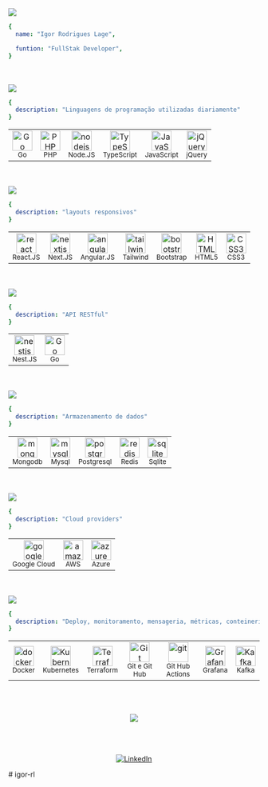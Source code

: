 <!-- badges https://github.com/Ileriayo/markdown-badges -->
<!-- icons https://devicon.dev/ -->
<!-- perfil_examples https://github.com/iuricode/readme-template/tree/main/perfil-->

<img src="https://img.shields.io/static/v1?label=Github&message=IRL&color=2d2d2d&style=for-the-badge&logo=GitHub">

```yml
{
  name: "Igor Rodrigues Lage",

  funtion: "FullStak Developer",
}
```
<br/>
<br/>
<img src="https://img.shields.io/static/v1?label=IRL&message=Dev%20Languages&color=2d2d2d&style=for-the-badge&logo=GitHub">

```yml
{
  description: "Linguagens de programação utilizadas diariamente"
}
```
<table align="center">
  <tr>
    <td align="center">
      <img src="https://cdn.jsdelivr.net/gh/devicons/devicon/icons/go/go-original-wordmark.svg" alt="Go" height="40">
      <br/>
      <small>Go</small>
    </td>
    <td align="center">
      <img src="https://cdn.jsdelivr.net/gh/devicons/devicon/icons/php/php-original.svg" alt="PHP" height="40">
      <br/>
      <small>PHP</small>
    </td>
    <td align="center">
      <img src="https://cdn.jsdelivr.net/gh/devicons/devicon/icons/nodejs/nodejs-original.svg" alt="nodejs" height="40">
      <br/>
      <small>Node.JS</small>
    </td>
    <td align="center">
      <img src="https://cdn.jsdelivr.net/gh/devicons/devicon/icons/typescript/typescript-original.svg" alt="TypeScript" height="40">
      <br/>
      <small>TypeScript</small>
    </td>
    <td align="center">
      <img src="https://cdn.jsdelivr.net/gh/devicons/devicon/icons/javascript/javascript-original.svg" alt="JavaScript" height="40">
      <br/>
      <small>JavaScript</small>
    </td>
    <td align="center">
      <img src="https://cdn.jsdelivr.net/gh/devicons/devicon/icons/jquery/jquery-original.svg" alt="jQuery" height="40">
      <br/>
      <small>jQuery</small>
    </td>
  </tr>
</table>


<br/>
<br/>
<img src="https://img.shields.io/static/v1?label=IRL&message=FRONT-END&color=2d2d2d&style=for-the-badge&logo=GitHub">

```yml
{
  description: "layouts responsivos"
}
```
<table align="center">
  <tr>
    <td align="center">
      <img src="https://cdn.jsdelivr.net/gh/devicons/devicon/icons/react/react-original.svg" alt="react" height="40">
      <br/>
      <small>React.JS</small>
    </td>
    <td align="center">
      <img src="https://cdn.jsdelivr.net/gh/devicons/devicon/icons/nextjs/nextjs-original.svg" alt="nextjs" height="40">
      <br/>
      <small>Next.JS</small>
    </td>
    <td align="center">
      <img src="https://cdn.jsdelivr.net/gh/devicons/devicon/icons/angularjs/angularjs-original.svg" alt="angularjs" height="40">
      <br/>
      <small>Angular.JS</small>
    </td>
    <td align="center">
      <img src="https://cdn.jsdelivr.net/gh/devicons/devicon/icons/tailwindcss/tailwindcss-plain.svg" alt="tailwindcss" height="40">
      <br/>
      <small>Tailwind</small>
    </td>
    <td align="center">
      <img src="https://cdn.jsdelivr.net/gh/devicons/devicon/icons/bootstrap/bootstrap-original.svg" alt="bootstrap" height="40">
      <br/>
      <small>Bootstrap</small>
    </td>
    <td align="center">
      <img src="https://cdn.jsdelivr.net/gh/devicons/devicon/icons/html5/html5-original.svg" alt="HTML5" height="40">
      <br/>
      <small>HTML5</small>
    </td>
    <td align="center">
      <img src="https://cdn.jsdelivr.net/gh/devicons/devicon/icons/css3/css3-original.svg" alt="CSS3" height="40">
      <br/>
      <small>CSS3</small>
    </td>
  </tr>
</table>


<br/>
<br/>
<img src="https://img.shields.io/static/v1?label=IRL&message=BACK-END&color=2d2d2d&style=for-the-badge&logo=GitHub">

```yml
{
  description: "API RESTful"
}
```
<table align="center">
  <tr>
    <td align="center">
      <img src="https://cdn.jsdelivr.net/gh/devicons/devicon/icons/nestjs/nestjs-plain.svg" alt="nestjs" height="40">
      <br/>
      <small>Nest.JS</small>
    </td>
    <td align="center">
      <img src="https://cdn.jsdelivr.net/gh/devicons/devicon/icons/go/go-original-wordmark.svg" alt="Go" height="40">
      <br/>
      <small>Go</small>
    </td>
  </tr>
</table>

<br/>
<br/>
<img src="https://img.shields.io/static/v1?label=IRL&message=DATABASE&color=2d2d2d&style=for-the-badge&logo=GitHub">

```yml
{
  description: "Armazenamento de dados"
}
```
<table align="center">
  <tr>
    <td align="center">
      <img src="https://cdn.jsdelivr.net/gh/devicons/devicon/icons/mongodb/mongodb-original.svg" alt="mongodb" height="40">
      <br/>
      <small>Mongodb</small>
    </td>
    <td align="center">
      <img src="https://cdn.jsdelivr.net/gh/devicons/devicon/icons/mysql/mysql-original.svg" alt="mysql" height="40">
      <br/>
      <small>Mysql</small>
    </td>
    <td align="center">
      <img src="https://cdn.jsdelivr.net/gh/devicons/devicon/icons/postgresql/postgresql-original.svg" alt="postgresql" height="40">
      <br/>
      <small>Postgresql</small>
    </td>
    <td align="center">
      <img src="https://cdn.jsdelivr.net/gh/devicons/devicon/icons/redis/redis-original.svg" alt="redis" height="40">
      <br/>
      <small>Redis</small>
    </td>
    <td align="center">
      <img src="https://cdn.jsdelivr.net/gh/devicons/devicon/icons/sqlite/sqlite-original.svg" alt="sqlite" height="40">
      <br/>
      <small>Sqlite</small>
    </td>
  </tr>
</table>


<br/>
<br/>
<img src="https://img.shields.io/static/v1?label=IRL&message=CLOUD&color=2d2d2d&style=for-the-badge&logo=GitHub">

```yml
{
  description: "Cloud providers"
}
```
<table align="center">
  <tr>
    <td align="center">
      <img src="https://cdn.jsdelivr.net/gh/devicons/devicon/icons/googlecloud/googlecloud-original.svg" alt="googlecloud" height="40" />
      <br/>
      <small>Google Cloud</small>
    </td>
    <td align="center">
      <img src="https://cdn.jsdelivr.net/gh/devicons/devicon/icons/amazonwebservices/amazonwebservices-original.svg" alt="amazonwebservices" height="40" />
      <br/>
      <small>AWS</small>
    </td>
    <td align="center">
      <img src="https://cdn.jsdelivr.net/gh/devicons/devicon/icons/azure/azure-original.svg" alt="azure" height="40" />
      <br/>
      <small>Azure</small>
    </td>
  </tr>
</table>

<br/>
<br/>
<img src="https://img.shields.io/static/v1?label=IRL&message=DEVOPS&color=2d2d2d&style=for-the-badge&logo=GitHub">

```yml
{
  description: "Deploy, monitoramento, mensageria, métricas, conteinerização e versionamento"
}
```
<table align="center">
  <tr>
    <td align="center">
      <img src="https://cdn.jsdelivr.net/gh/devicons/devicon/icons/docker/docker-original.svg" alt="docker" height="40" />
      <br/>
      <small>Docker</small>
    </td>
    <td align="center">
      <img src="https://cdn.jsdelivr.net/gh/devicons/devicon/icons/kubernetes/kubernetes-plain.svg" alt="Kubernetes" height="40" />
      <br/>
      <small>Kubernetes</small>
    </td>
    <td align="center">
      <img src="https://cdn.jsdelivr.net/gh/devicons/devicon/icons/terraform/terraform-original.svg" alt="Terraform" height="40" />
      <br/>
      <small>Terraform</small>
    </td>
    <td align="center">
      <img src="https://cdn.jsdelivr.net/gh/devicons/devicon/icons/git/git-original.svg" alt="Git" height="40" />
      <br/>
      <small>Git e Git Hub</small>
    </td>
    <td align="center">
      <img src="https://cdn.jsdelivr.net/gh/devicons/devicon/icons/github/github-original.svg" alt="git" height="40" />
      <br/>
      <small>Git Hub Actions</small>
    </td>
    <td align="center">
      <img src="https://cdn.jsdelivr.net/gh/devicons/devicon/icons/grafana/grafana-original.svg" alt="Grafana" height="40" />
      <br/>
      <small>Grafana</small>
    </td>
    <td align="center">
      <img src="https://cdn.jsdelivr.net/gh/devicons/devicon/icons/apachekafka/apachekafka-original.svg" alt="Kafka" height="40" />
      <br/>
      <small>Kafka</small>
    </td>
  </tr>
</table>

<br>
<br>
<br>
<div align="center">
<img src="https://github-readme-stats.vercel.app/api?username=igorRL&show_icons=true&theme=radical">
</div>
<br>
<br>
<br>

<div align="center">

  [![LinkedIn](https://img.shields.io/badge/linkedin-%230077B5.svg?style=for-the-badge&logo=linkedin&logoColor=white)](https://www.linkedin.com/in/igor-rl/)
</div>
# igor-rl
